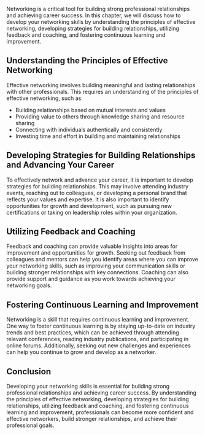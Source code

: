 
Networking is a critical tool for building strong professional relationships and achieving career success. In this chapter, we will discuss how to develop your networking skills by understanding the principles of effective networking, developing strategies for building relationships, utilizing feedback and coaching, and fostering continuous learning and improvement.

Understanding the Principles of Effective Networking
----------------------------------------------------

Effective networking involves building meaningful and lasting relationships with other professionals. This requires an understanding of the principles of effective networking, such as:

* Building relationships based on mutual interests and values
* Providing value to others through knowledge sharing and resource sharing
* Connecting with individuals authentically and consistently
* Investing time and effort in building and maintaining relationships

Developing Strategies for Building Relationships and Advancing Your Career
--------------------------------------------------------------------------

To effectively network and advance your career, it is important to develop strategies for building relationships. This may involve attending industry events, reaching out to colleagues, or developing a personal brand that reflects your values and expertise. It is also important to identify opportunities for growth and development, such as pursuing new certifications or taking on leadership roles within your organization.

Utilizing Feedback and Coaching
-------------------------------

Feedback and coaching can provide valuable insights into areas for improvement and opportunities for growth. Seeking out feedback from colleagues and mentors can help you identify areas where you can improve your networking skills, such as improving your communication skills or building stronger relationships with key connections. Coaching can also provide support and guidance as you work towards achieving your networking goals.

Fostering Continuous Learning and Improvement
---------------------------------------------

Networking is a skill that requires continuous learning and improvement. One way to foster continuous learning is by staying up-to-date on industry trends and best practices, which can be achieved through attending relevant conferences, reading industry publications, and participating in online forums. Additionally, seeking out new challenges and experiences can help you continue to grow and develop as a networker.

Conclusion
----------

Developing your networking skills is essential for building strong professional relationships and achieving career success. By understanding the principles of effective networking, developing strategies for building relationships, utilizing feedback and coaching, and fostering continuous learning and improvement, professionals can become more confident and effective networkers, build stronger relationships, and achieve their professional goals.
